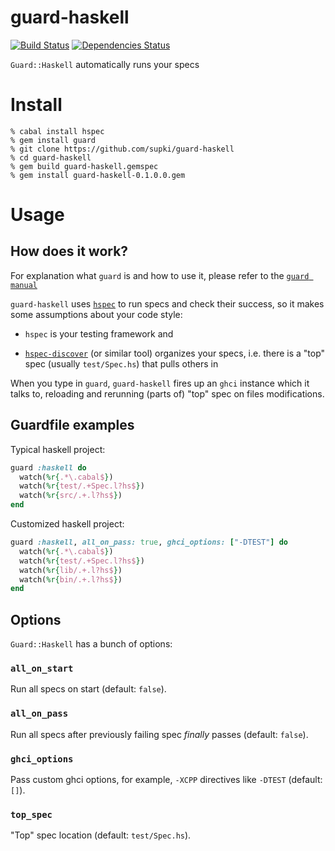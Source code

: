 guard-haskell
=============
[![Build Status](https://secure.travis-ci.org/supki/guard-haskell.png?branch=master)](http://travis-ci.org/supki/guard-haskell)
[![Dependencies Status](https://gemnasium.com/supki/guard-haskell.png)](https://gemnasium.com/supki/guard-haskell)


`Guard::Haskell` automatically runs your specs

# Install

```shell
% cabal install hspec
% gem install guard
% git clone https://github.com/supki/guard-haskell
% cd guard-haskell
% gem build guard-haskell.gemspec
% gem install guard-haskell-0.1.0.0.gem
```

# Usage

## How does it work?

For explanation what `guard` is and how to use it, please refer to the [`guard manual`][0]

`guard-haskell` uses [`hspec`][1] to run specs and check their success, so it makes some assumptions about your code style:

  * `hspec` is your testing framework and

  * [`hspec-discover`][2] (or similar tool) organizes your specs,
  i.e. there is a "top" spec (usually `test/Spec.hs`) that pulls others in

When you type in `guard`, `guard-haskell` fires up an `ghci` instance which it talks to, reloading
and rerunning (parts of) "top" spec on files modifications.

## Guardfile examples

Typical haskell project:

```ruby
guard :haskell do
  watch(%r{.*\.cabal$})
  watch(%r{test/.+Spec.l?hs$})
  watch(%r{src/.+.l?hs$})
end
```

Customized haskell project:

```ruby
guard :haskell, all_on_pass: true, ghci_options: ["-DTEST"] do
  watch(%r{.*\.cabal$})
  watch(%r{test/.+Spec.l?hs$})
  watch(%r{lib/.+.l?hs$})
  watch(%r{bin/.+.l?hs$})
end
```

## Options

`Guard::Haskell` has a bunch of options:

### `all_on_start`

Run all specs on start (default: `false`).

### `all_on_pass`

Run all specs after previously failing spec _finally_ passes (default: `false`).

### `ghci_options`

Pass custom ghci options, for example, `-XCPP` directives like `-DTEST` (default: `[]`).

### `top_spec`

"Top" spec location (default: `test/Spec.hs`).

  [0]: https://github.com/guard/guard#readme
  [1]: http://hspec.github.io/
  [2]: http://hspec.github.io/hspec-discover.html
